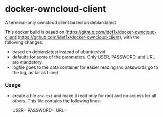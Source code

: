 # docker-owncloud-client
A terminal-only owncloud client based on debian:latest

This docker build is based on [https://github.com/idef1x/docker-owncloud-client](https://github.com/idef1x/docker-owncloud-client),
with the following changes:

* based on debian:latest instead of ubuntu:vivid
* defaults for some of the parameters. Only USER, PASSWORD, and URL are mandatory.
* logfile goes to the data container for easier reading (no passwords go to the log, as far as I see)

### Usage

* create a file `env.txt` and make it read only for root and no access for all others. This file contains the following lines:

    USER= <your owncloud username>
    PASSWORD= <your owncloud password>
    URL= <URL to the webdav-folder you want to synchronize>
    
